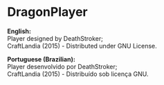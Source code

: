 # DragonPlayer
<strong>English:</strong><br>
Player designed by DeathStroker;<br>
CraftLandia (2015) - Distributed under GNU License.

<strong>Portuguese (Brazilian):</strong><br>
Player desenvolvido por DeathStroker;<br>
CraftLandia (2015) - Distribuído sob licença GNU.
